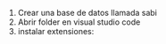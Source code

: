 1. Crear una base de datos llamada sabi
2. Abrir folder en visual studio code
3. instalar extensiones: 
